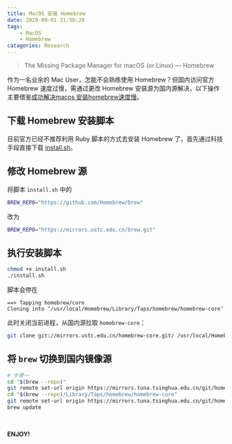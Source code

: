 ```yaml
---
title: MacOS 安装 Homebrew
date: 2020-09-01 21:50:29
tags:
    - MacOS
    - Homebrew
catagories: Research
---
```


> The Missing Package Manager for macOS (or Linux) — Homebrew

作为一名业余的 Mac User，怎能不会熟练使用 Homebrew？但国内访问官方 Homebrew 速度过慢，需通过更改 Homebrew 安装源为国内源解决，以下操作主要借鉴[成功解决macos 安装homebrew速度慢][jianshu-c7c7aa34e579]。

## 下载 Homebrew 安装脚本

目前官方已经不推荐利用 Ruby 脚本的方式去安装 Homebrew 了，首先通过科技手段直接下载 [install.sh][install.sh]。

## 修改 Homebrew 源

将脚本 `install.sh` 中的

```bash
BREW_REPO="https://github.com/Homebrew/brew"
```

改为

```bash
BREW_REPO="https://mirrors.ustc.edu.cn/brew.git"
```

## 执行安装脚本

```bash
chmod +x install.sh
./install.sh
```

脚本会停在

```
==> Tapping homebrew/core
Cloning into ‘/usr/local/Homebrew/Library/Taps/homebrew/homebrew-core’
```

此时关闭当前进程，从国内源拉取 `homebrew-core`：

```bash
git clone git://mirrors.ustc.edu.cn/homebrew-core.git/ /usr/local/Homebrew/Library/Taps/homebrew/homebrew-core --depth=1
```

## 将 `brew` 切换到国内镜像源

```bash
# 步骤一
cd "$(brew --repo)"
git remote set-url origin https://mirrors.tuna.tsinghua.edu.cn/git/homebrew/brew.git
cd "$(brew --repo)/Library/Taps/homebrew/homebrew-core"
git remote set-url origin https://mirrors.tuna.tsinghua.edu.cn/git/homebrew/homebrew-core.git
brew update
```

<br>

**ENJOY!**



[jianshu-c7c7aa34e579]: https://www.jianshu.com/p/c7c7aa34e579
[install.sh]: https://raw.githubusercontent.com/Homebrew/install/master/install.sh
